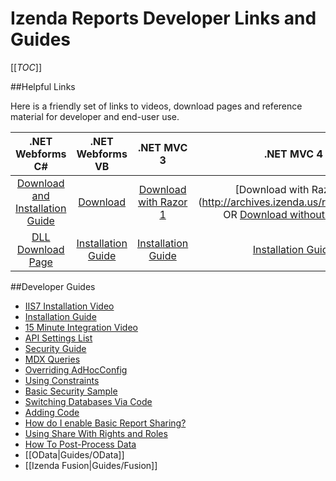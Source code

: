 # Izenda Reports Developer Links and Guides

[[_TOC_]]

##Helpful Links

Here is a friendly set of links to videos, download pages and reference material for developer and end-user use.

| .NET Webforms C#          | .NET Webforms VB          | .NET MVC 3                | .NET MVC 4                |
| :-----------------------: | :-----------------------: | :-----------------------: | :-----------------------: |
| [Download and Installation Guide](http://www.izenda.com/Site/DownloadComplete.aspx?msgId=3) | [Download](http://archives.izenda.us/ri/webforms-vb.zip)|[Download with Razor 1](ftp://izenda:reports@dev5.izenda.com/Mvc3Razor1CS.zip) | [Download with Razor 2] (http://archives.izenda.us/ri/mvc4r2.zip) OR [Download without Razor 2](ftp://izenda:reports@dev5.izenda.com/Mvc4CS.zip)|
| [DLL Download Page](http://www.izenda.com/Site/pages/download.aspx) | [Installation Guide](http://www.izenda.com/Site/DownloadComplete.aspx?msgId=3)|[Installation Guide](http://kb.izenda.com/docs/mvc-installation/) | [Installation Guide](http://kb.izenda.com/docs/mvc-installation/)|

##Developer Guides

* [IIS7 Installation Video](http://www.izenda.com/Site/KB/FAQ/How-to-Install-Izenda-Reports-on-Windows-Vista?)
* [Installation Guide](http://www.izenda.com/Site/KB/FAQ/How-to-Install-Izenda-Reports-on-Windows-Vista?)
* [15 Minute Integration Video](http://www.izenda.com/Site/KB/DownloadandInstall/77)
* [API Settings List](http://izenda.com/Site/KB/SettingsAPI/9)
* [Security Guide](http://www.izenda.com/Site/KB/Integration/Security-Guide-?)
* [MDX Queries](http://www.izenda.com/Site/KB/CodeSamples/Pulling-Data-From-Analysis-Services-Cubes)
* [Overriding AdHocConfig](http://www.izenda.com/Site/KB/CodeSamples/Overriding-AdHocConfig?Keywords=preexecute)
* [Using Constraints](http://www.izenda.com/Site/KB/CodeSamples/Using-constraints?)
* [Basic Security Sample](http://www.izenda.com/Site/KB/CodeSamples/Basic-security-sample?)
* [Switching Databases Via Code](http://www.izenda.com/Site/KB/CodeSamples/Switching-databases-via-code?) 
* [Adding Code](http://www.izenda.com/Site/KB/Integration/Adding-Code?)
* [How do I enable Basic Report Sharing?](http://www.izenda.com/Site/KB/FAQ/How-do-I-enable-basic-report-sharing?)
* [Using Share With Rights and Roles](http://www.izenda.com/Site/KB/FAQ/Using-Share-with-rights-roles-properties-in-Izenda-Reports-6-?Keywords=misc+tab)
* [How To Post-Process Data](http://www.izenda.com/Site/KB/CodeSamples/How-to-postprocess-data?)
* [[OData|Guides/OData]]
* [[Izenda Fusion|Guides/Fusion]]